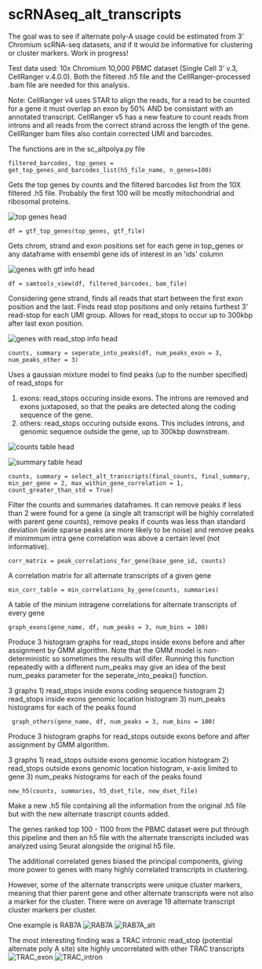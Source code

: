 # scRNAseq_alt_transcripts


The goal was to see if alternate poly-A usage could be estimated from 3' Chromium scRNA-seq datasets, and if it would be informative for clustering or cluster markers. Work in progress!

Test data used: 10x Chromium 10,000 PBMC dataset (Single Cell 3’ v.3, CellRanger v.4.0.0). Both the filtered .h5 file and the CellRanger-processed .bam file are needed for this analysis.

Note: CellRanger v4 uses STAR to align the reads, for a read to be counted for a gene it must overlap an exon by 50% AND be consistant with an annotated transcript. CellRanger v5 has a new feature to count reads from introns and all reads from the correct strand across the length of the gene. CellRanger bam files also contain corrected UMI and barcodes.

The functions are in the sc_altpolya.py file 

```{python}
filtered_barcodes, top_genes = get_top_genes_and_barcodes_list(h5_file_name, n_genes=100)
```
Gets the top genes by counts and the filtered barcodes list from the 10X filtered .h5 file. Probably the first 100 will be mostly mitochondrial and ribosomal proteins.

![top genes head](https://github.com/Beth526/scRNAseq_alt_transcripts/blob/main/images/top_gene_table.png)

```{python}
df = gtf_top_genes(top_genes, gtf_file)
```
Gets chrom, strand and exon positions set for each gene in top_genes or any dataframe with ensembl gene ids of interest in an 'ids' column

![genes with gtf info head](https://github.com/Beth526/scRNAseq_alt_transcripts/blob/main/images/gtf_table.png)

```{python}
df = samtools_view(df, filtered_barcodes, bam_file)
```
Considering gene strand, finds all reads that start between the first exon position and the last. Finds read stop positions and only retains furthest 3' read-stop for each UMI group. Allows for read_stops to occur up to 300kbp after last exon position.

![genes with read_stop info head](https://github.com/Beth526/scRNAseq_alt_transcripts/blob/main/images/samtools_table.png)

```{python}
counts, summary = seperate_into_peaks(df, num_peaks_exon = 3, num_peaks_other = 3)
```
Uses a gaussian mixture model to find peaks (up to the number specified) of read_stops for 
1) exons: read_stops occuring inside exons. The introns are removed and exons juxtaposed, so that the peaks are detected along the coding sequence of the gene.
2) others: read_stops occuring outside exons. This includes introns, and genomic sequence outside the gene, up to 300kbp downstream.

![counts table head](https://github.com/Beth526/scRNAseq_alt_transcripts/blob/main/images/counts_table.png)

![summary table head](https://github.com/Beth526/scRNAseq_alt_transcripts/blob/main/images/summary_table.png)

```{python}
counts, summary = select_alt_transcripts(final_counts, final_summary, min_per_gene = 2, max_within_gene_correlation = 1, count_greater_than_std = True)
```
Filter the counts and summaries dataframes. It can remove peaks if less than 2 were found for a gene (a single alt transcript will be highly correlated with parent gene counts), remove peaks if counts was less than standard deviation (wide sparse peaks are more likely to be noise) and remove peaks if minimmum intra gene correlation was above a certain level (not informative).

```{python}
corr_matrix = peak_correlations_for_gene(base_gene_id, counts)
```
A correlation matrix for all alternate transcripts of a given gene

```{python}
min_corr_table = min_correlations_by_gene(counts, summaries)
```
A table of the minium intragene correlations for alternate transcripts of every gene

```{python}
graph_exons(gene_name, df, num_peaks = 3, num_bins = 100)
```
Produce 3 histogram graphs for read_stops inside exons before and after assignment by GMM algorithm. Note that the GMM model is non-deterministic so sometimes the results will difer. Running this function repeatedly with a different num_peaks may give an idea of the best num_peaks parameter for the seperate_into_peaks() function.

3 graphs
        1) read_stops inside exons coding sequence histogram
        2) read_stops inside exons genomic location histogram
        3) num_peaks histograms for each of the peaks found 

```{python}
 graph_others(gene_name, df, num_peaks = 3, num_bins = 100)
```
Produce 3 histogram graphs for read_stops outside exons before and after assignment by GMM algorithm. 

3 graphs
        1) read_stops outside exons genomic location histogram
        2) read_stops outside exons genomic location histogram, x-axis limited to gene 
        3) num_peaks histograms for each of the peaks found 

```{python}
new_h5(counts, summaries, h5_dset_file, new_dset_file)
```
Make a new .h5 file containing all the information from the original .h5 file but with the new alternate trascript counts added.


The genes ranked top 100 - 1100 from the PBMC dataset were put through this pipeline and then an h5 file with the alternate transcripts included was analyzed using Seurat alongside the original h5 file.

The additional correlated genes biased the principal components, giving more power to genes with many highly correlated transcripts in clustering. 

However, some of the alternate transcripts were unique cluster markers, meaning that thier parent gene and other alternate transcripts were not also a marker for the cluster. There were on average 19 alternate transcript cluster markers per cluster.

One example is RAB7A
![RAB7A](https://github.com/Beth526/scRNAseq_alt_transcripts/blob/main/images/RAB7A.jpg?raw=true)
![RAB7A_alt](https://github.com/Beth526/scRNAseq_alt_transcripts/blob/main/images/RAB7A_others_2.jpg)

The most interesting finding was a TRAC intronic read_stop (potential alternate poly A site) site highly uncorrelated with other TRAC transcripts
![TRAC_exon](https://github.com/Beth526/scRNAseq_alt_transcripts/blob/main/images/TRAC_exons.jpg)
![TRAC_intron](https://github.com/Beth526/scRNAseq_alt_transcripts/blob/main/images/TRAC_other.jpg)





